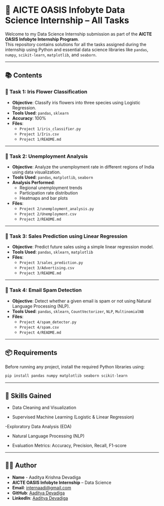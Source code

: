 # 🌟 AICTE OASIS Infobyte Data Science Internship – All Tasks

Welcome to my Data Science Internship submission as part of the **AICTE OASIS Infobyte Internship Program**.  
This repository contains solutions for all the tasks assigned during the internship using Python and essential data science libraries like `pandas`, `numpy`, `scikit-learn`, `matplotlib`, and `seaborn`.

---

## 📚 Contents

### 🔹 Task 1: Iris Flower Classification
- **Objective**: Classify iris flowers into three species using Logistic Regression.
- **Tools Used**: `pandas`, `sklearn`
- **Accuracy**: 100%
- **Files**:
  - `Project 1/iris_classifier.py`
  - `Project 1/Iris.csv`
  - `Project 1/README.md`

---

### 🔹 Task 2: Unemployment Analysis
- **Objective**: Analyze the unemployment rate in different regions of India using data visualization.
- **Tools Used**: `pandas`, `matplotlib`, `seaborn`
- **Analysis Performed**:
  - Regional unemployment trends
  - Participation rate distribution
  - Heatmaps and bar plots
- **Files**:
  - `Project 2/unemployment_analysis.py`
  - `Project 2/Unemployment.csv`
  - `Project 2/README.md`

---

### 🔹 Task 3: Sales Prediction using Linear Regression
- **Objective**: Predict future sales using a simple linear regression model.
- **Tools Used**: `pandas`, `sklearn`, `matplotlib`
- **Files**:
  - `Project 3/sales_prediction.py`
  - `Project 3/Advertising.csv`
  - `Project 3/README.md`

---

### 🔹 Task 4: Email Spam Detection
- **Objective**: Detect whether a given email is spam or not using Natural Language Processing (NLP).
- **Tools Used**: `pandas`, `sklearn`, `CountVectorizer`, `NLP`, `MultinomialNB`
- **Files**:
  - `Project 4/spam_detector.py`
  - `Project 4/spam.csv`
  - `Project 4/README.md`

---

## 📦 Requirements

Before running any project, install the required Python libraries using:

```bash
pip install pandas numpy matplotlib seaborn scikit-learn
```
---
## 🧠 Skills Gained
- Data Cleaning and Visualization

- Supervised Machine Learning (Logistic & Linear Regression)

-Exploratory Data Analysis (EDA)

- Natural Language Processing (NLP)

- Evaluation Metrics: Accuracy, Precision, Recall, F1-score
---
## 🙋‍♂️ Author
- **Name** - Aaditya Krishna Devadiga
- **AICTE OASIS Infobyte Internship** – Data Science
- **Email**: internaadi@gmail.com
- **GitHub**: [Aaditya Devadiga](https://github.com/SkaaBroach853)
- **LinkedIn**: [Aaditya Devadiga](https://www.linkedin.com/in/aaditya-devadiga-0ba539329)
